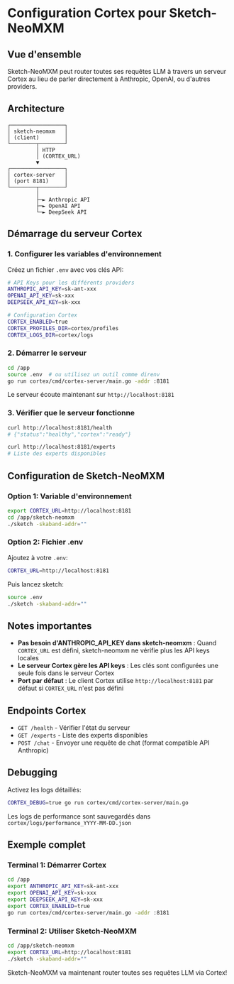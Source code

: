 # Configuration Cortex pour Sketch-NeoMXM

## Vue d'ensemble

Sketch-NeoMXM peut router toutes ses requêtes LLM à travers un serveur Cortex au lieu de parler directement à Anthropic, OpenAI, ou d'autres providers.

## Architecture

```
┌─────────────────┐
│ sketch-neomxm   │
│ (client)        │
└────────┬────────┘
         │ HTTP
         │ (CORTEX_URL)
         ▼
┌─────────────────┐
│ cortex-server   │
│ (port 8181)     │
└────────┬────────┘
         │
         ├─► Anthropic API
         ├─► OpenAI API  
         └─► DeepSeek API
```

## Démarrage du serveur Cortex

### 1. Configurer les variables d'environnement

Créez un fichier `.env` avec vos clés API:

```bash
# API Keys pour les différents providers
ANTHROPIC_API_KEY=sk-ant-xxx
OPENAI_API_KEY=sk-xxx
DEEPSEEK_API_KEY=sk-xxx

# Configuration Cortex
CORTEX_ENABLED=true
CORTEX_PROFILES_DIR=cortex/profiles
CORTEX_LOGS_DIR=cortex/logs
```

### 2. Démarrer le serveur

```bash
cd /app
source .env  # ou utilisez un outil comme direnv
go run cortex/cmd/cortex-server/main.go -addr :8181
```

Le serveur écoute maintenant sur `http://localhost:8181`

### 3. Vérifier que le serveur fonctionne

```bash
curl http://localhost:8181/health
# {"status":"healthy","cortex":"ready"}

curl http://localhost:8181/experts
# Liste des experts disponibles
```

## Configuration de Sketch-NeoMXM

### Option 1: Variable d'environnement

```bash
export CORTEX_URL=http://localhost:8181
cd /app/sketch-neomxm
./sketch -skaband-addr=""
```

### Option 2: Fichier .env

Ajoutez à votre `.env`:

```bash
CORTEX_URL=http://localhost:8181
```

Puis lancez sketch:

```bash
source .env
./sketch -skaband-addr=""
```

## Notes importantes

- **Pas besoin d'ANTHROPIC_API_KEY dans sketch-neomxm** : Quand `CORTEX_URL` est défini, sketch-neomxm ne vérifie plus les API keys locales
- **Le serveur Cortex gère les API keys** : Les clés sont configurées une seule fois dans le serveur Cortex
- **Port par défaut** : Le client Cortex utilise `http://localhost:8181` par défaut si `CORTEX_URL` n'est pas défini

## Endpoints Cortex

- `GET /health` - Vérifier l'état du serveur
- `GET /experts` - Liste des experts disponibles
- `POST /chat` - Envoyer une requête de chat (format compatible API Anthropic)

## Debugging

Activez les logs détaillés:

```bash
CORTEX_DEBUG=true go run cortex/cmd/cortex-server/main.go
```

Les logs de performance sont sauvegardés dans `cortex/logs/performance_YYYY-MM-DD.json`

## Exemple complet

### Terminal 1: Démarrer Cortex

```bash
cd /app
export ANTHROPIC_API_KEY=sk-ant-xxx
export OPENAI_API_KEY=sk-xxx
export DEEPSEEK_API_KEY=sk-xxx
export CORTEX_ENABLED=true
go run cortex/cmd/cortex-server/main.go -addr :8181
```

### Terminal 2: Utiliser Sketch-NeoMXM

```bash
cd /app/sketch-neomxm
export CORTEX_URL=http://localhost:8181
./sketch -skaband-addr=""
```

Sketch-NeoMXM va maintenant router toutes ses requêtes LLM via Cortex!
